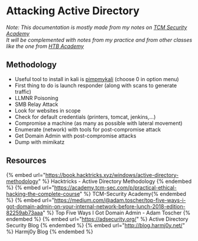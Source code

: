 # Attacking Active Directory

*Note: This documentation is mostly made from my notes on [TCM Security Academy](https://academy.tcm-sec.com/)  
It will be complemented with notes from my practice and from other classes like the one from [HTB Academy](https://academy.hackthebox.com/)*

## Methodology

- Useful tool to install in kali is [pimpmykali](https://github.com/Dewalt-arch/pimpmykali) (choose 0 in option menu)
- First thing to do is launch responder (along with scans to generate traffic)
- LLMNR Poisoning
- SMB Relay Attack
- Look for websites in scope
- Check for default credentials (printers, tomcat, jenkins,...)
- Compromise a machine (as many as possible with lateral movement)
- Enumerate (network) with tools for post-compromise attack
- Get Domain Admin with post-compromise attacks
- Dump with mimikatz

## Resources

{% embed url="https://book.hacktricks.xyz/windows/active-directory-methodology" %} Hacktricks - Active Directory Methodology {% endembed %}
{% embed url="https://academy.tcm-sec.com/p/practical-ethical-hacking-the-complete-course" %} TCM-Security Academy{% endembed %}
{% embed url="https://medium.com/@adam.toscher/top-five-ways-i-got-domain-admin-on-your-internal-network-before-lunch-2018-edition-82259ab73aaa" %} Top Five Ways I Got Domain Admin - Adam Toscher {% endembed %}
{% embed url="https://adsecurity.org/" %} Active Directory Security Blog {% endembed %}
{% embed url="http://blog.harmj0y.net/" %} Harmj0y Blog {% endembed %}
